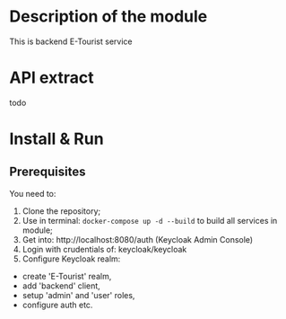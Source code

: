 # Description of the module
This is backend E-Tourist service

# API extract

todo

# Install & Run
## Prerequisites
You need to:
1. Clone the repository;
2. Use in terminal: `docker-compose up -d --build` to build all services in module;
3. Get into: http://localhost:8080/auth (Keycloak Admin Console)
4. Login with crudentials of: keycloak/keycloak
5. Configure Keycloak realm:
- create 'E-Tourist' realm,
- add 'backend' client, 
- setup 'admin' and 'user' roles,
- configure auth etc.
